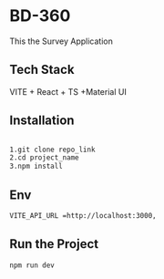 
# BD-360


This the Survey Application


## Tech Stack
VITE + React + TS +Material UI


## Installation

```bash

1.git clone repo_link
2.cd project_name
3.npm install
```
## Env
```bash
VITE_API_URL =http://localhost:3000,
```

## Run the Project
```bash
npm run dev

```
 
